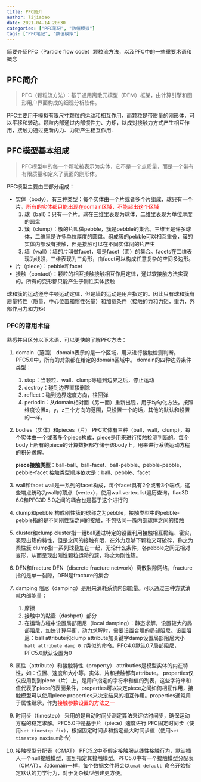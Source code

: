```yaml
---
title: PFC简介
author: lijiabao
date: 2021-04-14 20:30
categories: ["PFC笔记", "数值模拟"]
tags: ["PFC笔记", "数值模拟"]
---
```


简要介绍PFC（Particle flow code）颗粒流方法，以及PFC中的一些重要术语和概念

## PFC简介

>  PFC（颗粒流方法）：基于通用离散元模型（DEM）框架，由计算引擎和图形用户界面构成的细观分析软件。

PFC主要用于模拟有限尺寸颗粒的运动和相互作用，而颗粒是带质量的刚形体，可以平移和转动。颗粒内部通过内部惯性力、力矩，以成对接触力方式产生相互作用，接触力通过更新内力、力矩产生相互作用.

## PFC模型基本组成

>  PFC模型中的每一个颗粒被表示为实体，它不是一个点质量，而是一个带有有限质量和定义了表面的刚形体。

PFC模型主要由三部分组成：

- 实体（body），有三种类型：每个实体由一个片或者多个片组成，球只有一个片。<font color='red'>所有的实体都只能出现在domain区域，不能超出这个区域</font>
  1. 球（ball）：只有一个片。球在三维里表现为球体，二维里表现为单位厚度的圆盘
  2. 簇（clump）：簇的片叫做pebble，簇是pebble的集合。三维里是许多球体，二维里是许多单位厚度的圆盘。组成簇的pebble可以相互重叠，簇的实体内部没有接触，但是接触可以在不同实体间的片产生
  3. 墙（wall）：墙的片叫做facet，墙是facet（面）的集合。facets在二维表现为线段，三维表现为三角形，由facet可以构成任意复杂的空间多边形。
- 片（piece）：pebble和facet
- 接触（contact）：颗粒的相互接触接触相互作用定律，通过软接触方法实现的。所有的变形都只能产生于刚性实体接触

球和簇的运动遵守牛顿运动定律，但是墙的运动是用户指定的。因此只有球和簇有质量特性（质量、中心位置和惯性张量）和加载条件（接触的力和力矩，重力，外部作用力和力矩）

### PFC的常用术语

熟悉并且区分以下术语，可以更快的了解PFC方法：

1. domain（范围）
   domain表示的是一个区域，用来进行接触检测判断。PFC5.0中，所有的对象都在给定的domain区域中。
   domain的四种边界条件类型：

   1. stop：当颗粒、wall、clump等碰到边界之后，停止运动
   2. destroy：碰到边界直接删除
   3. reflect：碰到边界速度方向，往回弹
   4. periodic：从domain相对面（另一面）重新出现，用于均匀化方法。按照维度设置x，y，z三个方向的范围，只设置一个的话，其他的默认和设置的一样。

2. bodies（实体）和pieces（片）
   PFC实体有三种（ball，wall，clump），每个实体由一个或者多个piece构成，piece是用来进行接触检测判断的。每个body上所有的piece的计算数据都存储于该body上，用来进行系统运动方程的积分求解。

   **piece接触类型**：ball-ball、ball-facet、ball-pebble、pebble-pebble、pebble-facet
   接触类型顺序依次是：ball、pebble、facet

3. wall和facet
   wall是一系列的facet构成，每个facet具有2个或者3个端点，这些端点统称为wall的顶点（vertex），使用wall.vertex.list遍历查询，flac3D 6.0和PFC3D 5.0之间的耦合也是基于这个进行的

4. clump和pebble
   构成刚性簇的球称之为pebble，接触类型中的pebble-pebble指的是不同刚性簇之间的接触，不包括同一簇内部球体之间的接触

5. cluster和clump
   cluster指一组ball通过特定的设置利用接触相互黏结、密实，表现出簇的特性，但是之间的接触有限，在外力足够下颗粒又可破碎，称之为柔性簇
   clump指一系列球叠加在一起，无论什么条件，各pebble之间无相对变形，从而呈现出刚性颗粒运动的簇，称之为刚性簇。

6. DFN和fracture
   DFN（discrete fracture network）离散裂隙网络，fracture指的是单一裂隙，DFN是fracture的集合

7. damping
   阻尼（damping）是用来消耗系统内部能量。可以通过三种方式消耗内部能量：

   1. 摩擦
   2. 接触中的黏壶（dashpot）部分
   3. 在运动方程中设置局部阻尼（local damping）：静态求解，设置较大的局部阻尼，加快计算平衡，动力求解时，需要设置合理的局部阻尼。设置阻尼：ball attribute和clump attribute加关键字damp设置局部阻尼大小`ball attribute damp 0.7`类似的命令。PFC4.0默认0.7局部阻尼，PFC5.0默认设置为0
   
8. 属性（attribute）和接触特性（property）
   attributies是模型实体的内在特性，如：位置、速度和大小等。实体、片和接触都有attribute。
   properties仅仅应用到到piece（片）上，是用户指定的字符串和值的列表，这些字符串和值代表了piece的表面条件，properties可以决定piece之间如何相互作用，接触模型可以使用piece properties来决定结果的相互作用。properties通常用于属性继承，作为<font color='red'>接触参数设置的方法之一</font>

9. 时间步（timestep）
   采用的是自动时间步测定算法来评估时间步，确保运动方程的稳定求解。PFC5.0中是基于片（piece）速度进行
   PFC固定时间步（使用`set timestep fix`），根据固定时间步和指定最大时间步值（使用`set timestep maximum`命令）

10. 接触模型分配表（CMAT）
    PFC5.2中不假定接触服从线性接触行为，默认插入一个null接触模型，直到指定其接触模型。PFC5.0中有一个接触模型分配表（CMAT），和domain一样，每个数据文件将会以`cmat default `命令开始指定默认的力学行为，对于复杂模型创建更方便。

